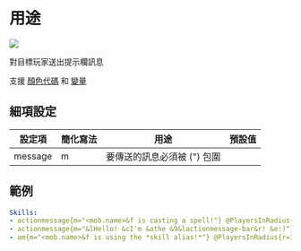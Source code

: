 用途
=======================

![](http://fs5.directupload.net/images/160306/zswobuo8.jpg)

對目標玩家送出提示欄訊息

支援 [顏色代碼](/databases/misc/colorcodes) 和 [變量](/skills/stringvariables)

細項設定
----------

| 設定項 | 簡化寫法 | 用途 | 預設值 |
|-----------|---------|----------------------------------------------------|---------|
| message   | m   | 要傳送的訊息必須被 (") 包圍 | |

範例
--------
```yml
Skills:
- actionmessage{m="<mob.name>&f is casting a spell!"} @PlayersInRadius{r=30}
- actionmessage{m="&lHello! &cI'm &athe &9&lactionmessage-bar&r! &e:)"} @trigger ~onInteract
- am{m="<mob.name>&f is using the *skill alias!*"} @PlayersInRadius{r=30}
```